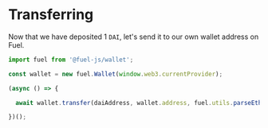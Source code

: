 Transferring
===

Now that we have deposited 1 `DAI`, let's send it to our own wallet address on Fuel.

```js
import fuel from '@fuel-js/wallet';

const wallet = new fuel.Wallet(window.web3.currentProvider);

(async () => {

  await wallet.transfer(daiAddress, wallet.address, fuel.utils.parseEther('1.0'));

})();
```
